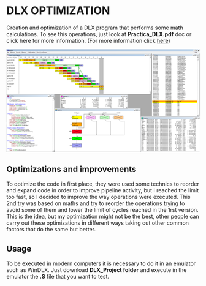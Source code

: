 # DLX OPTIMIZATION
Creation and optimization of a DLX program that performs some math calculations. To see this operations, just look at **Practica_DLX.pdf** doc or click here for more information.
(For more information click [here](docs/Practica_DLX.pdf))
<p align="center">
  <img src="images/example.PNG">
</p>

## Optimizations and improvements
To optimize the code in first place, they were used some technics to reorder and expand code in order to improve pipeline activity, but I reached the limit too fast, so I decided to improve the way operations were executed. This 2nd try was based on maths and try to reorder the operations trying to avoid some of them and lower the limit of cycles reached in the 1rst version.
This is the idea, but my optimization might not be the best, other people can carry out these optimizations in different ways taking out other common factors that do the same but better.

## Usage
To be executed in modern computers it is necessary to do it in an emulator such as WinDLX.
Just download **DLX_Project folder** and execute in the emulator the **.S** file that you want to test.
